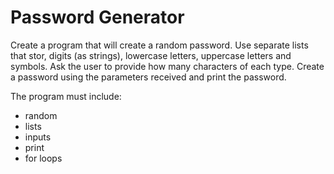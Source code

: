 # Password Generator

Create a program that will create a random password. Use separate lists that stor, digits (as strings), lowercase letters, uppercase letters and symbols. Ask the user to provide how many characters of each type. Create a password using the parameters received and print the password.


The program must include:  
- random
- lists
- inputs
- print
- for loops